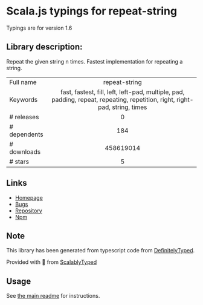 
# Scala.js typings for repeat-string

Typings are for version 1.6

## Library description:
Repeat the given string n times. Fastest implementation for repeating a string.

|                    |                 |
| ------------------ | :-------------: |
| Full name          | repeat-string |
| Keywords           | fast, fastest, fill, left, left-pad, multiple, pad, padding, repeat, repeating, repetition, right, right-pad, string, times |
| # releases         | 0 |
| # dependents       | 184 |
| # downloads        | 458619014 |
| # stars            | 5 |

## Links
- [Homepage](https://github.com/jonschlinkert/repeat-string)
- [Bugs](https://github.com/jonschlinkert/repeat-string/issues)
- [Repository](https://github.com/jonschlinkert/repeat-string)
- [Npm](https://www.npmjs.com/package/repeat-string)
    


## Note
This library has been generated from typescript code from [DefinitelyTyped](https://definitelytyped.org).

Provided with :purple_heart: from [ScalablyTyped](https://github.com/oyvindberg/ScalablyTyped)

## Usage
See [the main readme](../../readme.md) for instructions.


